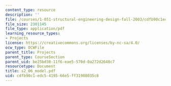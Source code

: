 ```yaml
---
content_type: resource
description: ''
file: /courses/1-051-structural-engineering-design-fall-2003/cdfb90c1edc5419566e5ff31908035c8_s2_06_model.pdf
file_size: 2301145
file_type: application/pdf
learning_resource_types:
- Projects
license: https://creativecommons.org/licenses/by-nc-sa/4.0/
ocw_type: OCWFile
parent_title: Projects
parent_type: CourseSection
parent_uid: be25bd38-11f6-eae5-570d-0a272d2648c7
resourcetype: Document
title: s2_06_model.pdf
uid: cdfb90c1-edc5-4195-66e5-ff31908035c8
---
```

